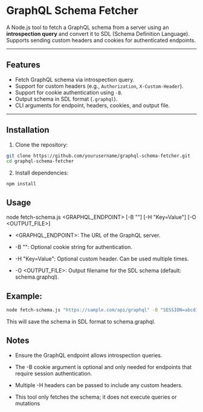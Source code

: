 # GraphQL Schema Fetcher

A Node.js tool to fetch a GraphQL schema from a server using an **introspection query** and convert it to SDL (Schema Definition Language).  
Supports sending custom headers and cookies for authenticated endpoints.

---

## Features

- Fetch GraphQL schema via introspection query.
- Support for custom headers (e.g., `Authorization`, `X-Custom-Header`).
- Support for cookie authentication using `-B`.
- Output schema in SDL format (`.graphql`).
- CLI arguments for endpoint, headers, cookies, and output file.

---

## Installation

1. Clone the repository:
```bash
git clone https://github.com/yourusername/graphql-schema-fetcher.git
cd graphql-schema-fetcher
```

2. Install dependencies:
```
npm install
```

## Usage

node fetch-schema.js <GRAPHQL_ENDPOINT> [-B "<COOKIE>"] [-H "Key=Value"] [-O <OUTPUT_FILE>]

- <GRAPHQL_ENDPOINT>: The URL of the GraphQL server.

- -B "<COOKIE>": Optional cookie string for authentication.

- -H "Key=Value": Optional custom header. Can be used multiple times.

- -O <OUTPUT_FILE>: Output filename for the SDL schema (default: schema.graphql).

## Example:

```bash
node fetch-schema.js "https://sample.com/api/graphql" -B "SESSION=abcd1234; other_cookie=xyz" -H "Authorization=Bearer eyJ..." -H "X-Custom-Header=foo" -O schema.graphql
```

This will save the schema in SDL format to schema.graphql.

## Notes

- Ensure the GraphQL endpoint allows introspection queries.

- The -B cookie argument is optional and only needed for endpoints that require session authentication.

- Multiple -H headers can be passed to include any custom headers.

- This tool only fetches the schema; it does not execute queries or mutations
